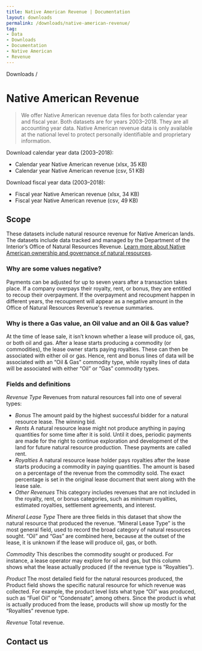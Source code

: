 ```yaml
---
title: Native American Revenue | Documentation
layout: downloads
permalink: /downloads/native-american-revenue/
tag:
- Data
- Downloads
- Documentation
- Native American
- Revenue
---
```


<custom-link to="/downloads/" className="breadcrumb link-charlie">Downloads</custom-link> /
# Native American Revenue

> We offer Native American revenue data files for both calendar year and fiscal year. Both datasets are for years 2003–2018. They are all <glossary-term>accounting year</glossary-term> data. Native American revenue data is only available at the national level to protect personally identifiable and proprietary information.

Download calendar year data (2003–2018):

<ul class="downloads-download_links list-unstyled">
  <li><excel-link to="/downloads/Native-American-Revenues-CY03-18.xlsx">Calendar year Native American revenue (xlsx, 35 KB)</excel-link></li>
  <li><csv-link to="/downloads/Native-American-Revenues-CY03-18.csv">Calendar year Native American revenue (csv, 51 KB)</csv-link></li>
</ul>

Download fiscal year data (2003–2018):

<ul class="downloads-download_links list-unstyled">
  <li><excel-link to="/downloads/Native American Revs FY03-18.xlsx">Fiscal year Native American revenue (xlsx, 34 KB)</excel-link></li>
  <li><csv-link to="/downloads/Native American Revs FY03-18.csv">Fiscal year Native American revenue (csv, 49 KB)</csv-link></li>
</ul>

## Scope

These datasets include natural resource revenue for Native American lands. The datasets include data tracked and managed by the Department of the Interior’s Office of Natural Resources Revenue. [Learn more about Native American ownership and governance of natural resources](/how-it-works/native-american-ownership-governance/).

<h3 alt="Negative values">Why are some values negative?</h3>

Payments can be adjusted for up to seven years after a transaction takes place. If a company overpays their royalty, rent, or bonus, they are entitled to recoup their overpayment. If the overpayment and recoupment happen in different years, the recoupment will appear as a negative amount in the Office of Natural Resources Revenue's revenue summaries.

<h3 alt="Oil and gas values">Why is there a Gas value, an Oil value and an Oil & Gas value?</h3>

At the time of lease sale, it isn’t known whether a lease will produce oil, gas, or both oil and gas. After a lease starts producing a commodity (or commodities), the lease owner starts paying royalties. These can then be associated with either oil or gas. Hence, rent and bonus lines of data will be associated with an “Oil & Gas” commodity type, while royalty lines of data will be associated with either “Oil” or “Gas” commodity types.

### Fields and definitions

_Revenue Type_ Revenues from natural resources fall into one of several types:

* _Bonus_ The amount paid by the highest successful bidder for a natural resource lease. The winning bid.
* _Rents_ A natural resource lease might not produce anything in paying quantities for some time after it is sold. Until it does, periodic payments are made for the right to continue exploration and development of the land for future natural resource production. These payments are called rent.
* _Royalties_ A natural resource lease holder pays royalties after the lease starts producing a commodity in <glossary-term>paying quantities</glossary-term>. The amount is based on a percentage of the revenue from the commodity sold. The exact percentage is set in the original lease document that went along with the lease sale.
* _Other Revenues_ This category includes revenues that are not included in the royalty, rent, or bonus categories, such as minimum royalties, estimated royalties, settlement agreements, and interest.

_Mineral Lease Type_ There are three fields in this dataset that show the natural resource that produced the revenue. “Mineral Lease Type” is the most general field, used to record the broad category of natural resources sought. “Oil” and “Gas” are combined here, because at the outset of the lease, it is unknown if the lease will produce oil, gas, or both.

_Commodity_ This describes the commodity sought or produced. For instance, a lease operator may explore for oil and gas, but this column shows what the lease actually produced (if the revenue type is “Royalties”).

_Product_ The most detailed field for the natural resources produced, the Product field shows the specific natural resource for which revenue was collected. For example, the product level lists what type “Oil” was produced, such as “Fuel Oil” or “Condensate”, among others. Since the product is what is actually produced from the lease, products will show up mostly for the “Royalties” revenue type.

_Revenue_ Total revenue.

## Contact us
